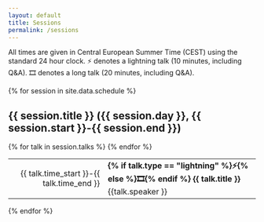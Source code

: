 ```yaml
---
layout: default
title: Sessions
permalink: /sessions
---
```

All times are given in Central European Summer Time (CEST) using the standard 24 hour clock.
⚡ denotes a lightning talk (10 minutes, including Q&A). 🎞️ denotes a long talk (20 minutes, including Q&A).

{% for session in site.data.schedule %}

## {{ session.title }} ({{ session.day }}, {{ session.start }}-{{ session.end }})

<table>
{% for talk in session.talks %}
<tr>
<td align="right">{{ talk.time_start }}-{{ talk.time_end }}</td>
<td>
<strong>
{% if talk.type == "lightning" %}⚡{% else %}🎞️{% endif %}
{{ talk.title }}</strong><br/>
{{talk.speaker }}<br/>
</td>
</tr>
{% endfor %}
</table>
{% endfor %}
